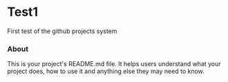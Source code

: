 Test1
=====

First test of the github projects system

### About

This is your project's README.md file. It helps users understand what your
project does, how to use it and anything else they may need to know.